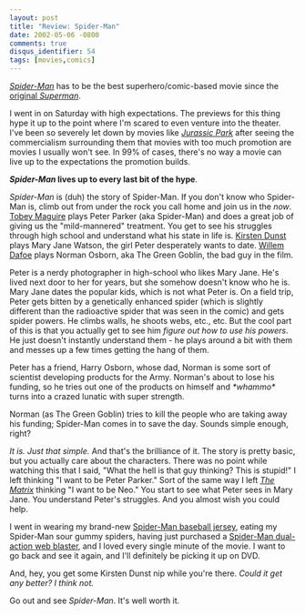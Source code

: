 ```yaml
---
layout: post
title: "Review: Spider-Man"
date: 2002-05-06 -0800
comments: true
disqus_identifier: 54
tags: [movies,comics]
---
```

*[Spider-Man](http://www.spiderman.sonypictures.com/)* has to be the
best superhero/comic-based movie since the [original
*Superman*](http://www.amazon.com/exec/obidos/ASIN/B000059Z8J/mhsvortex).
 
 I went in on Saturday with high expectations. The previews for this
thing hype it up to the point where I'm scared to even venture into the
theater. I've been so severely let down by movies like *[Jurassic
Park](http://www.amazon.com/exec/obidos/ASIN/B00003CXAT/mhsvortex)*
after seeing the commercialism surrounding them that movies with too
much promotion are movies I usually won't see. In 99% of cases, there's
no way a movie can live up to the expectations the promotion builds.
 
 ***Spider-Man* lives up to every last bit of the hype**.
 
 *Spider-Man* is (duh) the story of Spider-Man. If you don't know who
Spider-Man is, climb out from under the rock you call home and join us
in the *now*. [Tobey Maguire](http://us.imdb.com/Name?Maguire,+Tobey)
plays Peter Parker (aka Spider-Man) and does a great job of giving us
the "mild-mannered" treatment. You get to see his struggles through high
school and understand what his state in life is. [Kirsten
Dunst](http://us.imdb.com/Name?Dunst,+Kirsten) plays Mary Jane Watson,
the girl Peter desperately wants to date. [Willem
Dafoe](http://us.imdb.com/Name?Dafoe,+Willem) plays Norman Osborn, aka
The Green Goblin, the bad guy in the film.
 
 Peter is a nerdy photographer in high-school who likes Mary Jane. He's
lived next door to her for years, but she somehow doesn't know who he
is. Mary Jane dates the popular kids, which is not what Peter is. On a
field trip, Peter gets bitten by a genetically enhanced spider (which is
slightly different than the radioactive spider that was seen in the
comic) and gets spider powers. He climbs walls, he shoots webs, etc.,
etc. But the cool part of this is that you actually get to see him
*figure out how to use his powers*. He just doesn't instantly understand
them - he plays around a bit with them and messes up a few times getting
the hang of them.
 
 Peter has a friend, Harry Osborn, whose dad, Norman is some sort of
scientist developing products for the Army. Norman's about to lose his
funding, so he tries out one of the products on himself and *\*whammo\**
turns into a crazed lunatic with super strength.
 
 Norman (as The Green Goblin) tries to kill the people who are taking
away his funding; Spider-Man comes in to save the day. Sounds simple
enough, right?
 
 *It is. Just that simple.* And that's the brilliance of it. The story
is pretty basic, but you actually care about the characters. There was
no point while watching this that I said, "What the hell is that guy
thinking? This is stupid!" I left thinking "I want to be Peter Parker."
Sort of the same way I left *[The
Matrix](http://www.amazon.com/exec/obidos/ASIN/B00000K19E/mhsvortex)*
thinking "I want to be Neo." You start to see what Peter sees in Mary
Jane. You understand Peter's struggles. And you almost wish you could
help.
 
 I went in wearing my brand-new [Spider-Man baseball
jersey](http://www.marzdistribution.com/insideMarz/moreinfo.cfm?ID=CHANGES-21-847-371),
eating my Spider-Man sour gummy spiders, having just purchased a
[Spider-Man dual-action web
blaster](http://www.marvel.com/toybiz/spidermovie/xtras/movie_43735.pdf),
and I loved every single minute of the movie. I want to go back and see
it again, and I'll definitely be picking it up on DVD.
 
 And, hey, you get some Kirsten Dunst nip while you're there. *Could it
get any better? I think not.*
 
 Go out and see *Spider-Man*. It's well worth it.
